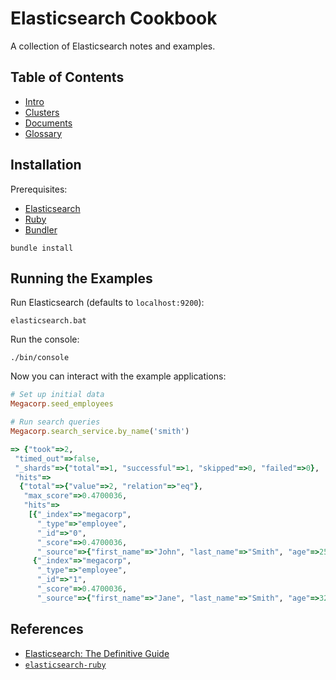 # Elasticsearch Cookbook

A collection of Elasticsearch notes and examples.

## Table of Contents

- [Intro](./notes/intro.md)
- [Clusters](./notes/clusters.md)
- [Documents](./notes/documents.md)
- [Glossary](./notes/glossary.md)

## Installation

Prerequisites:

- [Elasticsearch](https://www.elastic.co/downloads/elasticsearch)
- [Ruby](https://www.ruby-lang.org/en/downloads/)
- [Bundler](https://bundler.io/)

```
bundle install
```

## Running the Examples

Run Elasticsearch (defaults to `localhost:9200`):

```
elasticsearch.bat
```

Run the console:

```
./bin/console
```

Now you can interact with the example applications:

```rb
# Set up initial data
Megacorp.seed_employees

# Run search queries
Megacorp.search_service.by_name('smith')

=> {"took"=>2,
 "timed_out"=>false,
 "_shards"=>{"total"=>1, "successful"=>1, "skipped"=>0, "failed"=>0},
 "hits"=>
  {"total"=>{"value"=>2, "relation"=>"eq"},
   "max_score"=>0.4700036,
   "hits"=>
    [{"_index"=>"megacorp",
      "_type"=>"employee",
      "_id"=>"0",
      "_score"=>0.4700036,
      "_source"=>{"first_name"=>"John", "last_name"=>"Smith", "age"=>25, "about"=>"I love to go rock climbing", "interests"=>["sports", "music"]}},
     {"_index"=>"megacorp",
      "_type"=>"employee",
      "_id"=>"1",
      "_score"=>0.4700036,
      "_source"=>{"first_name"=>"Jane", "last_name"=>"Smith", "age"=>32, "about"=>"I like to collect rock albums", "interests"=>["music"]}}]}}
```

## References

- [Elasticsearch: The Definitive Guide](https://learning.oreilly.com/library/view/elasticsearch-the-definitive/9781449358532/)
- [`elasticsearch-ruby`](https://github.com/elastic/elasticsearch-ruby)
